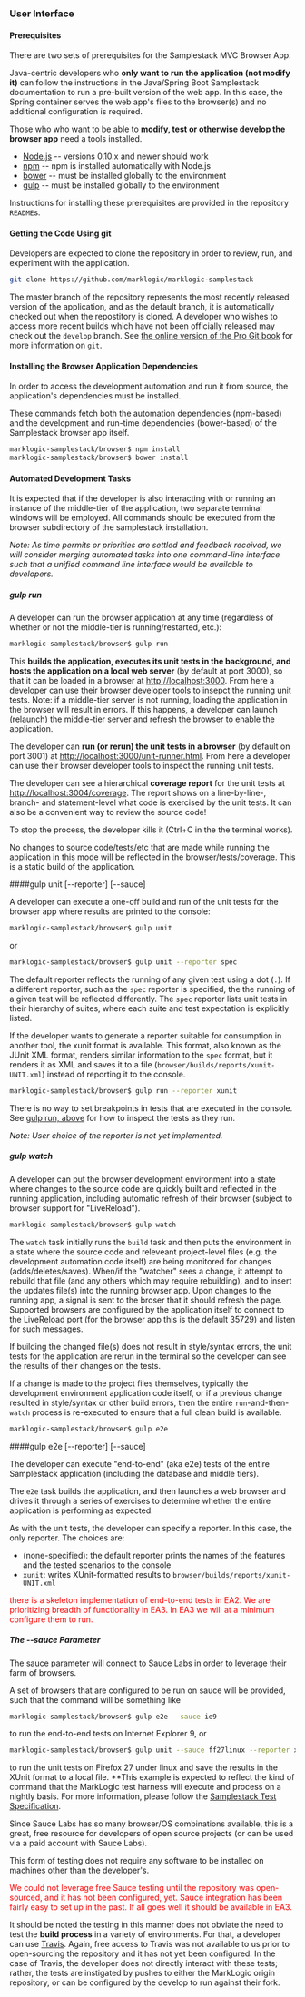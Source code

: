 ### User Interface

#### Prerequisites

There are two sets of prerequisites for the Samplestack MVC Browser App.

Java-centric developers who **only want to run the application (not modify it)** can follow the instructions in the Java/Spring Boot Samplestack documentation to run a pre-built version of the web app.  In this case, the Spring container serves the web app's files to the browser(s) and no additional configuration is required.

Those who who want to be able to **modify, test or otherwise develop the browser app** need a tools installed.

* [Node.js](http://nodejs.org/) -- versions 0.10.x and newer should work
* [npm](https://www.npmjs.org/) -- npm is installed automatically with Node.js
* [bower](http://bower.io/) -- must be installed globally to the environment
* [gulp](http://gulpjs.com/) -- must be installed globally to the environment

Instructions for installing these prerequisites are provided in the repository `README`s.

#### Getting the Code Using git

Developers are expected to clone the repository in order to review, run, and experiment with the application.

```bash
git clone https://github.com/marklogic/marklogic-samplestack
```

The master branch of the repository represents the most recently released version of the application, and as the default branch, it is automatically checked out when the repostitory is cloned. A developer who wishes to access more recent builds which have not been officially released may check out the `develop` branch. See [the online version of the Pro Git book](http://git-scm.com/book) for more information on `git`.

#### Installing the Browser Application Dependencies

In order to access the development automation and run it from source, the application's dependencies must be installed.

These commands fetch both the automation dependencies (npm-based) and the development and run-time dependencies (bower-based) of the Samplestack browser app itself.

```bash
marklogic-samplestack/browser$ npm install
marklogic-samplestack/browser$ bower install
```

#### Automated Development Tasks

It is expected that if the developer is also interacting with or running an instance of the middle-tier of the application, two separate terminal windows will be employed. All commands should be executed from the browser subdirectory of the samplestack installation.  

*Note: As time permits or priorities are settled and feedback received, we will consider merging automated tasks into one command-line interface such that a unified command line interface would be available to developers.*

##### gulp run

A developer can run the browser application at any time (regardless of whether or not the middle-tier is running/restarted, etc.):

```bash
marklogic-samplestack/browser$ gulp run
```

This **builds the application, executes its unit tests in the background, and hosts the application on a local web server** (by default at port 3000), so that it can be loaded in a browser at [http://localhost:3000](http://localhost:3000).
 From here a developer can use their browser developer tools to insepct the running unit tests.  Note: if a middle-tier server is not running, loading the application in the browser will result in errors. If this happens, a developer can launch (relaunch) the middle-tier server and refresh the browser to enable the application.

The developer can **run (or rerun) the unit tests in a browser** (by default on port 3001) at [http://localhost:3000/unit-runner.html](http://localhost:3001/unit-runner.html). From here a developer can use their browser developer tools to inspect the running unit tests.

The developer can see a hierarchical **coverage report** for the unit tests at [http://localhost:3004/coverage](http://localhost:3004/coverage).  The report shows on a line-by-line-, branch- and statement-level what code is exercised by the unit tests. It can also be a convenient way to review the source code!

To stop the process, the developer kills it (Ctrl+C in the the terminal works).

No changes to source code/tests/etc that are made while running the application in this mode will be reflected in the browser/tests/coverage.  This is a static build of the application.

####gulp unit [--reporter] [--sauce]

A developer can execute a one-off build and run of the unit tests for the browser app where results are printed to the console:

```bash
marklogic-samplestack/browser$ gulp unit
```

or

```bash
marklogic-samplestack/browser$ gulp unit --reporter spec
```

The default reporter reflects the running of any given test using a dot (`.`).  If a different reporter, such as the `spec` reporter is specified, the the running of a given test will be reflected differently.  The `spec` reporter lists unit tests in their hierarchy of suites, where each suite and test expectation is explicitly listed.

If the developer wants to generate a reporter suitable for consumption in another tool, the xunit format is available.  This format, also known as the JUnit XML format, renders similar information to the `spec` format, but it renders it as XML and saves it to a file (`browser/builds/reports/xunit-UNIT.xml`) instead of reporting it to the console.

```bash
marklogic-samplestack/browser$ gulp run --reporter xunit
```

There is no way to set breakpoints in tests that are executed in the console.  See [gulp run, above](#gulp-run) for how to inspect the tests as they run.

*Note: User choice of the reporter is not yet implemented.*

##### gulp watch

A developer can put the browser development environment into a state where changes to the source code are quickly built and reflected in the running application, including automatic refresh of their browser (subject to browser support for "LiveReload").

```bash
marklogic-samplestack/browser$ gulp watch
```

The `watch` task initially runs the `build` task and then puts the environment in a state where the source code and releveant project-level files (e.g. the development automation code itself) are being monitored for changes (adds/deletes/saves).  When/if the "watcher" sees a change, it attempt to rebuild that file (and any others which may require rebuilding), and to insert the updates file(s) into the running browser app.  Upon changes to the running app, a signal is sent to the broser that it should refresh the page.  Supported browsers are configured by the application itself to connect to the LiveReload port (for the browser app this is the default 35729) and listen for such messages.

If building the changed file(s) does not result in style/syntax errors, the unit tests for the application are rerun in the terminal so the developer can see the results of their changes on the tests.

If a change is made to the project files themselves, typically the development environment application code itself, or if a previous change resulted in style/syntax or other build errors, then the entire `run`-and-then-`watch` process is re-executed to ensure that a full clean build is available.

```bash
marklogic-samplestack/browser$ gulp e2e
```
####gulp e2e [--reporter] [--sauce]

The developer can execute "end-to-end" (aka e2e) tests of the entire Samplestack application (including the database and middle tiers).

The `e2e` task builds the application, and then launches a web browser and drives it through a series of exercises to determine whether the entire application is performing as expected.

As with the unit tests, the developer can specify a reporter. In this case, the only reporter.  The choices are:

* (none-specified): the default reporter prints the names of the features and the tested scenarios to the console
* `xunit`: writes XUnit-formatted results to `browser/builds/reports/xunit-UNIT.xml`

<div style="color: red">there is a skeleton implementation of end-to-end tests in EA2. We are prioritizing breadth of functionality in EA3. In EA3 we will at a minimum configure them to run.</div>

##### The --sauce Parameter

The sauce parameter will connect to Sauce Labs in order to leverage their farm of browsers.

A set of browsers that are configured to be run on sauce will be provided, such that the command will be something like

```bash
marklogic-samplestack/browser$ gulp e2e --sauce ie9
```

to run the end-to-end tests on Internet Explorer 9, or

```bash
marklogic-samplestack/browser$ gulp unit --sauce ff27linux --reporter xunit
```

to run the unit tests on Firefox 27 under linux and save the results in the XUnit format to a local file.  **This example is expected to reflect the kind of command that the MarkLogic test harness will execute and process on a nightly basis. For more information, please follow the [Samplestack Test Specification](https://wiki.marklogic.com/display/rootwiki/Reference+Architecture+and+Implementation+--+Test+Specification).

Since Sauce Labs has so many browser/OS combinations available, this is a great, free resource for developers of open source projects (or can be used via a paid account with Sauce Labs).

This form of testing does not require any software to be installed on machines other than the developer's.

<div style="color: red">We could not leverage free Sauce testing until the repository was open-sourced, and it has not been configured, yet.  Sauce integration has been fairly easy to set up in the past. If all goes well it should be available in EA3.</div>

It should be noted the testing in this manner does not obviate the need to test the **build process** in a variety of environments.  For that, a developer can use [Travis](https://travis-ci.org/). Again, free access to Travis was not available to us prior to open-sourcing the repository and it has not yet been configured. In the case of Travis, the developer does not directly interact with these tests; rather, the tests are instigated by pushes to either the MarkLogic origin repository, or can be configured by the develop to run against their fork.
